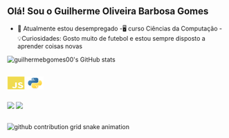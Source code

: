 ## Olá! Sou o Guilherme Oliveira Barbosa Gomes
- 🔭 Atualmente estou desempregado
-🖥️  curso Ciências da Computação
-💡Curiosidades: Gosto muito de futebol e estou sempre disposto a aprender coisas novas

![guilhermebgomes00's GitHub stats](https://github-readme-stats.vercel.app/api?username=guilhermebgomes00&theme=dark&show_icons=true)
 <div> 

  <div style="display: inline_block"><br>
  <img align="center" alt="Rafa-Js" height="30" width="40" src="https://raw.githubusercontent.com/devicons/devicon/master/icons/javascript/javascript-plain.svg">
  <img align="center" alt="Rafa-Python" height="30" width="40" src="https://raw.githubusercontent.com/devicons/devicon/master/icons/python/python-original.svg">

##
 <div> 
 <a href="https://instagram.com/"gui06._" target="_blank"><img src="https://img.shields.io/badge/-Instagram-%23E4405F?style=for-the-badge&logo=instagram&logoColor=white" target="_blank"></a>
  <a href = "mailto:guifn9@gmail.com"><img src="https://img.shields.io/badge/-Gmail-%23333?style=for-the-badge&logo=gmail&logoColor=white" target="_blank"></a>
 <div> 

##
  <picture>
  <source media="(prefers-color-scheme: dark)" srcset="https://raw.githubusercontent.com/guilhermebgomes00/guilhermebgomes00/output/github-contribution-grid-snake-dark.svg">
  <source media="(prefers-color-scheme: light)" srcset="https://raw.githubusercontent.com/guilhermebgomes00/guilhermebgomes00/output/github-contribution-grid-snake.svg">
  <img alt="github contribution grid snake animation" src="https://raw.githubusercontent.com/guilhermebgomes00/guilhermebgomes00/output/github-contribution-grid-snake.svg">
</picture>
